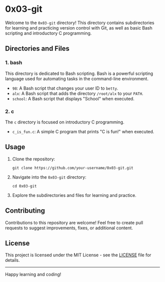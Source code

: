# 0x03-git

Welcome to the `0x03-git` directory! This directory contains subdirectories for learning and practicing version control with Git, as well as basic Bash scripting and introductory C programming.

## Directories and Files

### 1. bash
This directory is dedicated to Bash scripting. Bash is a powerful scripting language used for automating tasks in the command-line environment.

- `98`: A Bash script that changes your user ID to `betty`.
- `alx`: A Bash script that adds the directory `/root/alx` to your `PATH`.
- `school`: A Bash script that displays "School" when executed.

### 2. c
The `c` directory is focused on introductory C programming.

- `c_is_fun.c`: A simple C program that prints "C is fun!" when executed.

## Usage

1. Clone the repository:
   ```
   git clone https://github.com/your-username/0x03-git.git
   ```

2. Navigate into the `0x03-git` directory:
   ```
   cd 0x03-git
   ```

3. Explore the subdirectories and files for learning and practice.

## Contributing

Contributions to this repository are welcome! Feel free to create pull requests to suggest improvements, fixes, or additional content.

## License

This project is licensed under the MIT License - see the [LICENSE](LICENSE) file for details.

---

Happy learning and coding!
